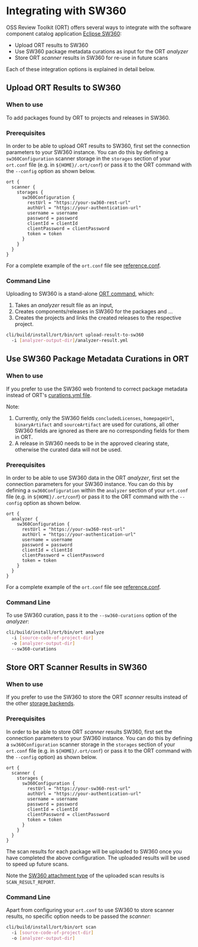 # Integrating with SW360

OSS Review Toolkit (ORT) offers several ways to integrate with the software component catalog application [Eclipse SW360][sw360]:

- Upload ORT results to SW360
- Use SW360 package metadata curations as input for the ORT _analyzer_
- Store ORT _scanner_ results in SW360 for re-use in future scans

Each of these integration options is explained in detail below.

## Upload ORT Results to SW360

### When to use

To add packages found by ORT to projects and releases in SW360.

### Prerequisites

In order to be able to upload ORT results to SW360, first set the connection parameters to your SW360 instance.
You can do this by defining a `sw360Configuration` scanner storage in the `storages` section of your `ort.conf` file (e.g. in `${HOME}/.ort/conf`) or pass it to the ORT command with the `--config` option as shown below.

```
ort {
  scanner {
    storages {
      sw360Configuration {
        restUrl = "https://your-sw360-rest-url"
        authUrl = "https://your-authentication-url"
        username = username
        password = password
        clientId = clientId
        clientPassword = clientPassword
        token = token
      }
    }
  }
}
```

For a complete example of the `ort.conf` file see [reference.conf](../model/src/main/resources/reference.conf).

### Command Line

Uploading to SW360 is a stand-alone [ORT command](../cli/src/main/kotlin/commands/UploadResultToSw360Command.kt), which:

1. Takes an _analyzer_ result file as an input,
2. Creates components/releases in SW360 for the packages and ...
3. Creates the projects and links the created releases to the respective project.

```bash
cli/build/install/ort/bin/ort upload-result-to-sw360
  -i [analyzer-output-dir]/analyzer-result.yml
```

## Use SW360 Package Metadata Curations in ORT

### When to use

If you prefer to use the SW360 web frontend to correct package metadata instead of ORT's [curations.yml file](config-file-curations-yml.md).

Note:

1. Currently, only the SW360 fields `concludedLicenses`, `homepageUrl`, `binaryArtifact` and `sourceArtifact` are used for curations, all
   other SW360 fields are ignored as there are no corresponding fields for them in ORT.
2. A release in SW360 needs to be in the approved clearing state, otherwise the curated data will not be used.

### Prerequisites

In order to be able to use SW360 data in the ORT _analyzer_, first set the connection parameters for your SW360 instance.
You can do this by defining a `sw360Configuration` within the `analyzer` section of your `ort.conf` file (e.g. in
`${HOME}/.ort/conf`) or pass it to the ORT command with the `--config` option as shown below.

```
ort {
  analyzer {
    sw360Configuration {
      restUrl = "https://your-sw360-rest-url"
      authUrl = "https://your-authentication-url"
      username = username
      password = password
      clientId = clientId
      clientPassword = clientPassword
      token = token
    }
  }
}
```

For a complete example of the `ort.conf` file see [reference.conf](../model/src/main/resources/reference.conf).

### Command Line

To use SW360 curation, pass it to the `--sw360-curations` option of the _analyzer_:

```bash
cli/build/install/ort/bin/ort analyze
  -i [source-code-of-project-dir]
  -o [analyzer-output-dir]
  --sw360-curations
```

## Store ORT Scanner Results in SW360

### When to use

If you prefer to use the SW360 to store the ORT _scanner_ results instead of the other [storage backends][ort-storage-backends].

### Prerequisites

In order to be able to store ORT _scanner_ results SW360, first set the connection parameters to your SW360 instance.
You can do this by defining a `sw360Configuration` scanner storage in the `storages` section of your `ort.conf` file
(e.g. in `${HOME}/.ort/conf`) or pass it to the ORT command with the `--config` option) as shown below.

```
ort {
  scanner {
    storages {
      sw360Configuration {
        restUrl = "https://your-sw360-rest-url"
        authUrl = "https://your-authentication-url"
        username = username
        password = password
        clientId = clientId
        clientPassword = clientPassword
        token = token
      }
    }
  }
}
```

The scan results for each package will be uploaded to SW360 once you have completed the above configuration. The
uploaded results will be used to speed up future scans.

Note the [SW360 attachment type][sw360-attachment-type] of the uploaded scan results is `SCAN_RESULT_REPORT`.

### Command Line

Apart from configuring your `ort.conf` to use SW360 to store scanner results, no specific option needs to be passed the _scanner_:

```bash
cli/build/install/ort/bin/ort scan 
  -i [source-code-of-project-dir]
  -o [analyzer-output-dir]
```

[ort-storage-backends]: https://github.com/oss-review-toolkit/ort#storage-backends
[sw360]: https://github.com/eclipse/sw360
[sw360-attachment-type]: https://github.com/eclipse/sw360/blob/master/clients/client/src/main/java/org/eclipse/sw360/clients/rest/resource/attachments/SW360AttachmentType.java
